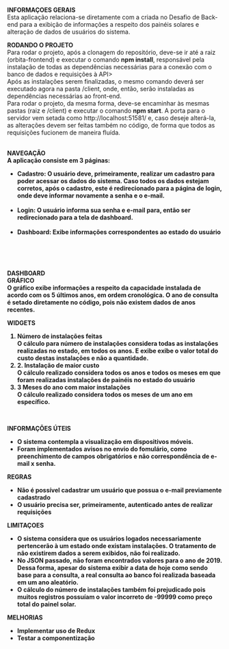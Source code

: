 <b> INFORMAÇOES GERAIS</b><br />
Esta aplicação relaciona-se diretamente com a criada no Desafio de Back-end para a exibição de informações a respeito dos painéis solares e alteração de dados de usuários do sistema.<br />

<b> RODANDO O PROJETO </b><br />
Para rodar o projeto, após a clonagem do repositório, deve-se ir até a raiz (orbita-frontend) e executar o comando <b>npm install</b>, responsável pela instalação de todas as dependências necessárias para a conexão com o banco de dados e requisições à API><br />
Após as instalações serem finalizadas, o mesmo comando deverá ser executado agora na pasta /client, onde, então, serão instaladas as dependências necessárias ao front-end.<br />
Para rodar o projeto, da mesma forma, deve-se encaminhar às mesmas pastas (raiz e /client) e executar o comando <b> npm start</b>. A porta para o servidor vem setada como http://localhost:51581/ e, caso deseje alterá-la, as alterações devem ser feitas também no código, de forma que todos as requisições fucionem de maneira fluída.<br /><br />

<b> NAVEGAÇÃO<b><br />
A aplicação consiste em 3 páginas:<br />
<ul>
  <li><b>Cadastro</b>: O usuário deve, primeiramente, realizar um cadastro para poder acessar os dados do sistema. Caso todos os dados estejam corretos, após o cadastro, este é redirecionado para a página de login, onde deve informar novamente a senha e o e-mail.</li><br />
  <li><b>Login</b>:  O usuário informa sua senha e e-mail para, então ser redirecionado para a tela de dashboard. </li><br />
  <li><b>Dashboard</b>: Exibe informações correspondentes ao estado do usuário</li><br /><br />
  </ul><br />


  <b> DASHBOARD </b><br />
<b> GRÁFICO </b><br />
O gráfico exibe informações a respeito da capacidade instalada de acordo com os 5 últimos anos, em ordem cronológica. O ano de consulta é setado diretamente no código, pois não existem dados de anos recentes.<br />

<b>WIDGETS</b><br />
<ol>
  <li><b> Número de instalações feitas</b><br />
O cálculo para número de instalações considera <b>todas</b> as instalações realizadas no estado, em todos os anos. E exibe exibe o valor total do custo destas instalações e não a quantidade.<br />
  </li>
  <li><b>2. Instalação de maior custo</b><br />
  O cálculo realizado considera todos os anos e todos os meses em que foram realizadas instalações de painéis no estado do usuário<br /></li>
  <li><b> 3 Meses do ano com maior instalações</b><br />
O cálculo realizado considera todos os meses de um ano em específico.<br />
  </li>
</ol>
<br/>

<b>INFORMAÇÕES ÚTEIS </b><br />
- O sistema contempla a visualização em dispositivos móveis.
- Foram implementados avisos no envio do fomulário, como preenchimento de campos obrigatórios e não correspondência de e-mail x senha.<br />

<b>REGRAS</b><br />
<ul>
  <li>Não é possível cadastrar um usuário que possua o e-mail previamente cadastrado</li>
  <li> O usuário precisa ser, primeiramente, autenticado antes de realizar requisições</li>
 </ul>

<b> LIMITAÇOES</b><br />
<ul>
<li>O sistema considera que os usuários logados necessariamente pertencerão à um estado onde existam instalações. O tratamento de não existirem dados a serem exibidos, não foi realizado.  </li>
<li>
No JSON passado, não foram encontrados valores para o ano de 2019. Dessa forma, apesar do sistema exibir a data de hoje como sendo base para a consulta, a real consulta ao banco foi realizada baseada em um ano aleatório. </li>
<li>
O cálculo do número de instalações também foi prejudicado pois muitos registros possuíam o valor incorreto de -99999 como preço total do painel solar.</li>
</ul>

<b>MELHORIAS<b><br />
<ul>
  <li>Implementar uso de Redux</li>
  <li> Testar a componentização </li>
  </ul>

